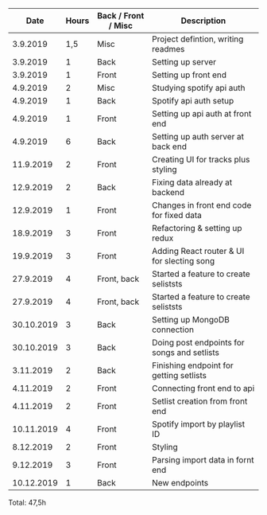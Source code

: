 | Date       | Hours | Back / Front / Misc | Description                                 |
| ---------- | ----- | ------------------- | ------------------------------------------- |
| 3.9.2019   | 1,5   | Misc                | Project defintion, writing readmes          |
| 3.9.2019   | 1     | Back                | Setting up server                           |
| 3.9.2019   | 1     | Front               | Setting up front end                        |
| 4.9.2019   | 2     | Misc                | Studying spotify api auth                   |
| 4.9.2019   | 1     | Back                | Spotify api auth setup                      |
| 4.9.2019   | 1     | Front               | Setting up api auth at front end            |
| 4.9.2019   | 6     | Back                | Setting up auth server at back end          |
| 11.9.2019  | 2     | Front               | Creating UI for tracks plus styling         |
| 12.9.2019  | 2     | Back                | Fixing data already at backend              |
| 12.9.2019  | 1     | Front               | Changes in front end code for fixed data    |
| 18.9.2019  | 3     | Front               | Refactoring & setting up redux              |
| 19.9.2019  | 3     | Front               | Adding React router & UI for slecting song  |
| 27.9.2019  | 4     | Front, back         | Started a feature to create seliststs       |
| 27.9.2019  | 4     | Front, back         | Started a feature to create seliststs       |
| 30.10.2019 | 3     | Back                | Setting up MongoDB connection               |
| 30.10.2019 | 3     | Back                | Doing post endpoints for songs and setlists |
| 3.11.2019  | 2     | Back                | Finishing endpoint for getting setlists     |
| 4.11.2019  | 2     | Front               | Connecting front end to api                 |
| 4.11.2019  | 2     | Front               | Setlist creation from front end             |
| 10.11.2019 | 4     | Front               | Spotify import by playlist ID               |
| 8.12.2019  | 2     | Front               | Styling                                     |
| 9.12.2019  | 3     | Front               | Parsing import data in fornt end            |
| 10.12.2019 | 1     | Back                | New endpoints                               |

Total: 47,5h
